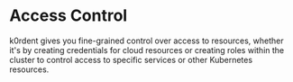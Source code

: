 # Access Control

k0rdent gives you fine-grained control over access to resources, whether 
it's by creating credentials for cloud resources or creating roles within the
cluster to control access to specific services or other Kubernetes resources.
